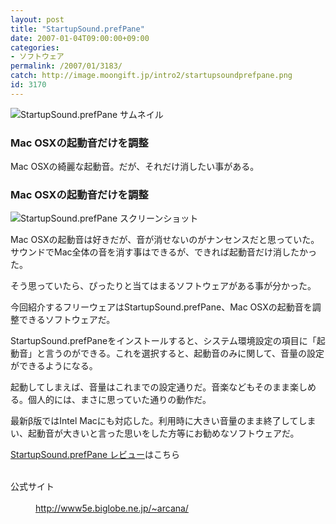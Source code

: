```yaml
---
layout: post
title: "StartupSound.prefPane"
date: 2007-01-04T09:00:00+09:00
categories:
- ソフトウェア
permalink: /2007/01/3183/
catch: http://image.moongift.jp/intro2/startupsoundprefpane.png
id: 3170
---
```

 ![StartupSound.prefPane サムネイル](http://image.moongift.jp/intro2/startupsoundprefpane.t.png "StartupSound.prefPane サムネイル")
  

### Mac OSXの起動音だけを調整
  
Mac OSXの綺麗な起動音。だが、それだけ消したい事がある。  
<!--more-->  

### Mac OSXの起動音だけを調整
  

![StartupSound.prefPane スクリーンショット](http://image.moongift.jp/intro2/startupsoundprefpane.png "StartupSound.prefPane スクリーンショット")

  

Mac OSXの起動音は好きだが、音が消せないのがナンセンスだと思っていた。サウンドでMac全体の音を消す事はできるが、できれば起動音だけ消したかった。

  

そう思っていたら、ぴったりと当てはまるソフトウェアがある事が分かった。

  

今回紹介するフリーウェアはStartupSound.prefPane、Mac OSXの起動音を調整できるソフトウェアだ。

  

StartupSound.prefPaneをインストールすると、システム環境設定の項目に「起動音」と言うのができる。これを選択すると、起動音のみに関して、音量の設定ができるようになる。

  

起動してしまえば、音量はこれまでの設定通りだ。音楽などもそのまま楽しめる。個人的には、まさに思っていた通りの動作だ。

  

最新β版ではIntel Macにも対応した。利用時に大きい音量のまま終了してしまい、起動音が大きいと言った思いをした方等にお勧めなソフトウェアだ。

  

  

[StartupSound.prefPane レビュー](http://fw.moongift.jp/review/i-3193.html)はこちら

  
<dl>
<br><dt>公式サイト</dt>
<br><dd><a href="http://www5e.biglobe.ne.jp/~arcana/" target="_blank">http://www5e.biglobe.ne.jp/~arcana/</a></dd>
<br>
</dl>